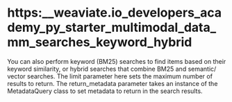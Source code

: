 # https:\_\_weaviate.io_developers_academy_py_starter_multimodal_data_mm_searches_keyword_hybrid

You can also perform keyword (BM25) searches to find items based on their keyword similarity, or hybrid searches that combine BM25 and semantic/ vector searches. The limit parameter here sets the maximum number of results to return. The return_metadata parameter takes an instance of the MetadataQuery class to set metadata to return in the search results.
